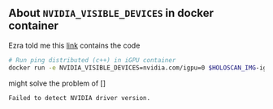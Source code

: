 ## About `NVIDIA_VISIBLE_DEVICES` in docker container

Ezra told me this [link](https://docs.nvidia.com/holoscan/sdk-user-guide/use_igpu_with_dgpu.html) contains the code 
```bash
# Run ping distributed (c++) in iGPU container
docker run -e NVIDIA_VISIBLE_DEVICES=nvidia.com/igpu=0 $HOLOSCAN_IMG-igpu
```
might solve the problem of []
```bash
Failed to detect NVIDIA driver version.
```